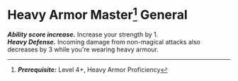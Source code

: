 # Heavy Armor Master[^1] <span class="md-tag">General<span>
***Ability score increase.*** Increase your strength by 1.<br>
***Heavy Defense.*** Incoming damage from non-magical attacks also decreases by 3 while you're wearing heavy armour.

[^1]: ***Prerequisite:*** Level 4+, Heavy Armor Proficiency